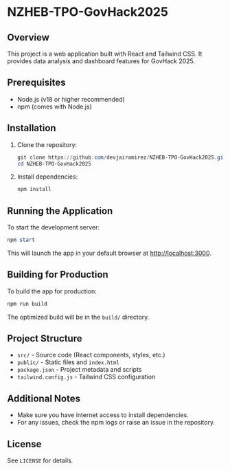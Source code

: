# NZHEB-TPO-GovHack2025

## Overview
This project is a web application built with React and Tailwind CSS. It provides data analysis and dashboard features for GovHack 2025.

## Prerequisites
- Node.js (v18 or higher recommended)
- npm (comes with Node.js)

## Installation
1. Clone the repository:
   ```powershell
   git clone https://github.com/devjairamirez/NZHEB-TPO-GovHack2025.git
   cd NZHEB-TPO-GovHack2025
   ```
2. Install dependencies:
   ```powershell
   npm install
   ```

## Running the Application
To start the development server:
```powershell
npm start
```
This will launch the app in your default browser at [http://localhost:3000](http://localhost:3000).

## Building for Production
To build the app for production:
```powershell
npm run build
```
The optimized build will be in the `build/` directory.

## Project Structure
- `src/` - Source code (React components, styles, etc.)
- `public/` - Static files and `index.html`
- `package.json` - Project metadata and scripts
- `tailwind.config.js` - Tailwind CSS configuration

## Additional Notes
- Make sure you have internet access to install dependencies.
- For any issues, check the npm logs or raise an issue in the repository.

## License
See `LICENSE` for details.
